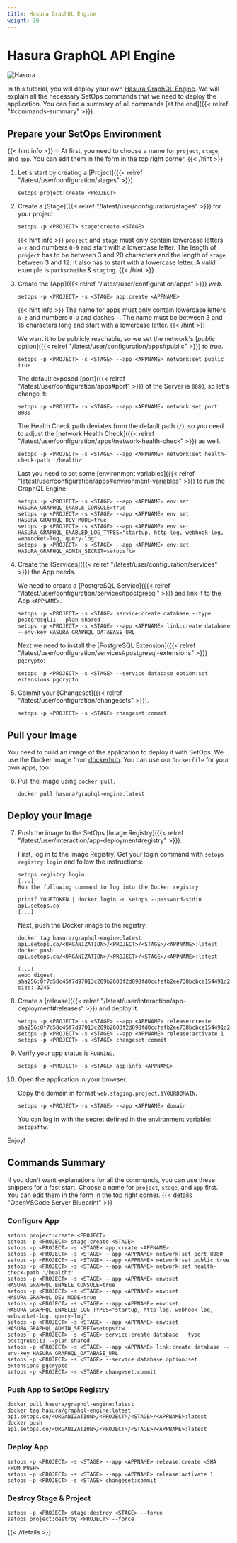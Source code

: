 ```yaml
---
title: Hasura GraphQL Engine
weight: 30
---
```

# Hasura GraphQL API Engine

![Hasura](hasura.gif)

In this tutorial, you will deploy your own [Hasura GraphQL Engine](https://github.com/hasura/graphql-engine). We will explain all the necessary SetOps commands that we need to deploy the application. You can find a summary of all commands [at the end]({{< relref "#commands-summary" >}}).

## Prepare your SetOps Environment
{{< hint info >}}
💡 At first, you need to choose a name for `project`, `stage`, and `app`. You can edit them in the form in the top right corner.
{{< /hint >}}

1. Let's start by creating a [Project]({{< relref "/latest/user/configuration/stages" >}}).
   ```shell
   setops project:create <PROJECT>
   ```

1. Create a [Stage]({{< relref "/latest/user/configuration/stages" >}}) for your project.

   ```shell
   setops -p <PROJECT> stage:create <STAGE>
   ```

   {{< hint info >}}
   `project` and `stage` must only contain lowercase letters `a-z` and numbers `0-9` and start with a lowercase letter. The length of `project` has to be between 3 and 20 characters and the length of `stage` between 3 and 12. It also has to start with a lowercase letter. A valid example is `parkscheibe` & `staging`.
   {{< /hint >}}

1. Create the [App]({{< relref "/latest/user/configuration/apps" >}}) _web_.

   ```shell
   setops -p <PROJECT> -s <STAGE> app:create <APPNAME>
   ```

   {{< hint info >}}
   The name for apps must only contain lowercase letters `a-z` and numbers `0-9` and dashes `-`. The name must be between 3 and 16 characters long and start with a lowercase letter.
   {{< /hint >}}

   We want it to be publicly reachable, so we set the network's [_public_ option]({{< relref "/latest/user/configuration/apps#public" >}}) to _true_.

   ```shell
   setops -p <PROJECT> -s <STAGE> --app <APPNAME> network:set public true
   ```
   The default exposed [port]({{< relref "/latest/user/configuration/apps#port" >}}) of the Server is `8080`, so let's change it:
   ```shell
   setops -p <PROJECT> -s <STAGE> --app <APPNAME> network:set port 8080
   ```
   The Health Check path deviates from the default path (`/`), so you need to adjust the [network Health Check]({{< relref "/latest/user/configuration/apps#network-health-check" >}}) as well.

   ```shell
   setops -p <PROJECT> -s <STAGE> --app <APPNAME> network:set health-check-path '/healthz'
   ```

   Last you need to set some [environment variables]({{< relref "latest/user/configuration/apps#environment-variables" >}}) to run the GraphQL Engine:
   ```Shell
   setops -p <PROJECT> -s <STAGE> --app <APPNAME> env:set HASURA_GRAPHQL_ENABLE_CONSOLE=true
   setops -p <PROJECT> -s <STAGE> --app <APPNAME> env:set HASURA_GRAPHQL_DEV_MODE=true
   setops -p <PROJECT> -s <STAGE> --app <APPNAME> env:set HASURA_GRAPHQL_ENABLED_LOG_TYPES="startup, http-log, webhook-log, websocket-log, query-log"
   setops -p <PROJECT> -s <STAGE> --app <APPNAME> env:set HASURA_GRAPHQL_ADMIN_SECRET=setopsftw
   ```
1. Create the [Services]({{< relref "/latest/user/configuration/services" >}}) the App needs.

   We need to create a [PostgreSQL Service]({{< relref "/latest/user/configuration/services#postgresql" >}}) and link it to the App `<APPNAME>`.

   ```shell
   setops -p <PROJECT> -s <STAGE> service:create database --type postgresql11 --plan shared
   setops -p <PROJECT> -s <STAGE> --app <APPNAME> link:create database --env-key HASURA_GRAPHQL_DATABASE_URL
   ```

   Next we need to install the [PostgreSQL Extension]({{< relref "/latest/user/configuration/services#postgresql-extensions" >}}) `pgcrypto`:
   ```shell
   setops -p <PROJECT> -s <STAGE> --service database option:set extensions pgcrypto
   ```

1. Commit your [Changeset]({{< relref "/latest/user/configuration/changesets" >}}).

   ```shell
   setops -p <PROJECT> -s <STAGE> changeset:commit
   ```

## Pull your Image
You need to build an image of the application to deploy it with SetOps. We use the Docker Image from [dockerhub](https://hub.docker.com/r/hasura/graphql-engine). You can use our `Dockerfile` for your own apps, too.

6. Pull the image using `docker pull`.

   ```shell
   docker pull hasura/graphql-engine:latest
   ```

## Deploy your Image

7. Push the image to the SetOps [Image Registry]({{< relref "/latest/user/interaction/app-deployment#registry" >}}).

   First, log in to the Image Registry. Get your login command with `setops registry:login` and follow the instructions:

   ```shell
   setops registry:login
   [...]
   Run the following command to log into the Docker registry:

   printf YOURTOKEN | docker login -u setops --password-stdin api.setops.co
   [...]
   ```

   Next, push the Docker image to the registry:

   ```shell
   docker tag hasura/graphql-engine:latest api.setops.co/<ORGANIZATION>/<PROJECT>/<STAGE>/<APPNAME>:latest
   docker push api.setops.co/<ORGANIZATION>/<PROJECT>/<STAGE>/<APPNAME>:latest
   ```

   ```
   [...]
   web: digest: sha256:0f7d58c45f7d97013c209b2603f2d098fd0ccfefb2ee738bcbce154491d2426c size: 3245
   ```

8. Create a [release]({{< relref "/latest/user/interaction/app-deployment#releases" >}}) and deploy it.

     ```shell
     setops -p <PROJECT> -s <STAGE> --app <APPNAME> release:create sha256:0f7d58c45f7d97013c209b2603f2d098fd0ccfefb2ee738bcbce154491d2426c
     setops -p <PROJECT> -s <STAGE> --app <APPNAME> release:activate 1
     setops -p <PROJECT> -s <STAGE> changeset:commit
     ```

9. Verify your app status is `RUNNING`.

      ```shell
      setops -p <PROJECT> -s <STAGE> app:info <APPNAME>
      ```

10. Open the application in your browser.

      Copy the domain in format `web.staging.project.$YOURDOMAIN`.

      ```shell
      setops -p <PROJECT> -s <STAGE> --app <APPNAME> domain
      ```
      You can log in with the secret defined in the environment variable: `setopsftw`.

Enjoy!

## Commands Summary
If you don’t want explanations for all the commands, you can use these snippets for a fast start. Choose a name for `project`, `stage`, and `app` first. You can edit them in the form in the top right corner.
{{< details "OpenVSCode Server Blueprint" >}}
   ### Configure App
   ```shell
   setops project:create <PROJECT>
   setops -p <PROJECT> stage:create <STAGE>
   setops -p <PROJECT> -s <STAGE> app:create <APPNAME>
   setops -p <PROJECT> -s <STAGE> --app <APPNAME> network:set port 8080
   setops -p <PROJECT> -s <STAGE> --app <APPNAME> network:set public true
   setops -p <PROJECT> -s <STAGE> --app <APPNAME> network:set health-check-path '/healthz'
   setops -p <PROJECT> -s <STAGE> --app <APPNAME> env:set HASURA_GRAPHQL_ENABLE_CONSOLE=true
   setops -p <PROJECT> -s <STAGE> --app <APPNAME> env:set HASURA_GRAPHQL_DEV_MODE=true
   setops -p <PROJECT> -s <STAGE> --app <APPNAME> env:set HASURA_GRAPHQL_ENABLED_LOG_TYPES="startup, http-log, webhook-log, websocket-log, query-log"
   setops -p <PROJECT> -s <STAGE> --app <APPNAME> env:set HASURA_GRAPHQL_ADMIN_SECRET=setopsftw
   setops -p <PROJECT> -s <STAGE> service:create database --type postgresql11 --plan shared
   setops -p <PROJECT> -s <STAGE> --app <APPNAME> link:create database --env-key HASURA_GRAPHQL_DATABASE_URL
   setops -p <PROJECT> -s <STAGE> --service database option:set extensions pgcrypto
   setops -p <PROJECT> -s <STAGE> changeset:commit
   ```

   ### Push App to SetOps Registry
   ```shell
   docker pull hasura/graphql-engine:latest
   docker tag hasura/graphql-engine:latest api.setops.co/<ORGANIZATION>/<PROJECT>/<STAGE>/<APPNAME>:latest
   docker push api.setops.co/<ORGANIZATION>/<PROJECT>/<STAGE>/<APPNAME>:latest
   ```

   ### Deploy App
   ```shell
   setops -p <PROJECT> -s <STAGE> --app <APPNAME> release:create <SHA FROM PUSH>
   setops -p <PROJECT> -s <STAGE> --app <APPNAME> release:activate 1
   setops -p <PROJECT> -s <STAGE> changeset:commit
   ```

   ### Destroy Stage & Project
   ```shell
   setops -p <PROJECT> stage:destroy <STAGE> --force
   setops project:destroy <PROJECT> --force
   ```
{{< /details >}}
